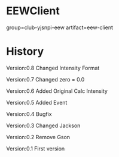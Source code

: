 # EEWClient

group=club-yjsnpi-eew
artifact=eew-client


# History
Version:0.8
Changed Intensity Format

Version:0.7
Changed zero = 0.0

Version:0.6
Added Original Calc Intensity

Version:0.5
Added Event

Version:0.4
Bugfix

Version:0.3
Changed Jackson

Version:0.2
Remove Gson

Version:0.1
First version
